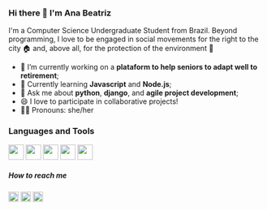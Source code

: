 ### Hi there 👋 I'm Ana Beatriz

I'm a Computer Science Undergraduate Student from Brazil. Beyond programming, I love to be engaged in social movements for the right to the city :house: and, above all, for the protection of the environment :herb: 

- 🔭 I’m currently working on a **plataform to help seniors to adapt well to retirement**;
- 🌱 Currently learning **Javascript** and **Node.js**;
- 💬 Ask me about **python**, **django**, and **agile project development**;
- 😄 I love to participate in collaborative projects! 
- :ok_woman: Pronouns: she/her


### Languages and Tools
<img width="30px" src="https://www.flaticon.com/svg/static/icons/svg/1822/1822899.svg" /> <img width="30px" src="https://www.flaticon.com/svg/static/icons/svg/541/541509.svg"/> <img width="30px" src="https://www.flaticon.com/svg/static/icons/svg/888/888859.svg"/> <img width="30px" src="https://www.flaticon.com/svg/static/icons/svg/888/888847.svg"/> <img width="30px" src="https://www.flaticon.com/svg/static/icons/svg/888/888872.svg"/> 




##### How to reach me
<a href="https://www.linkedin.com/in/anabxms/"><img width="20px" src="https://www.flaticon.com/svg/static/icons/svg/174/174857.svg" /></a> <a href="https://www.instagram.com/anabia.jpg/"><img width="20px" src="https://www.flaticon.com/svg/static/icons/svg/174/174855.svg" /></a> <a href="https://www.behance.net/abxms"><img width="20px" src="https://www.flaticon.com/svg/static/icons/svg/174/174837.svg" /></a>  

